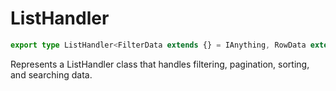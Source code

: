 # ListHandler

```ts
export type ListHandler<FilterData extends {} = IAnything, RowData extends IRowData = IAnything, Payload = IAnything> = RowData[] | ((data: FilterData, pagination: ListHandlerPagination, sort: ListHandlerSortModel<RowData>, chips: ListHandlerChips<RowData>, search: string, payload: Payload) => Promise<ListHandlerResult<RowData>> | ListHandlerResult<RowData>);
```

Represents a ListHandler class that handles filtering, pagination, sorting, and searching data.
